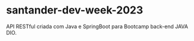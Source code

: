 # santander-dev-week-2023
API RESTful criada com Java e SpringBoot para Bootcamp back-end JAVA DIO.
